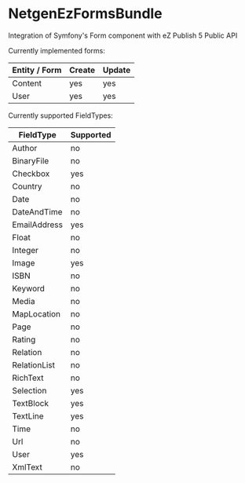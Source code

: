 NetgenEzFormsBundle
===================

Integration of Symfony's Form component with eZ Publish 5 Public API

Currently implemented forms:

| Entity / Form             | Create | Update
| ------------- | --- | ---
| Content      | yes | yes
| User      | yes | yes

Currently supported FieldTypes:

| FieldType             | Supported
| ------------- | ---
| Author         | no
| BinaryFile     | no
| Checkbox       | yes
| Country        | no
| Date           | no
| DateAndTime    | no
| EmailAddress   | yes
| Float          | no
| Integer        | no
| Image          | yes
| ISBN           | no
| Keyword        | no
| Media          | no
| MapLocation    | no
| Page           | no
| Rating         | no
| Relation       | no
| RelationList   | no
| RichText       | no
| Selection      | yes
| TextBlock      | yes
| TextLine       | yes
| Time           | no
| Url            | no
| User           | yes
| XmlText        | no
